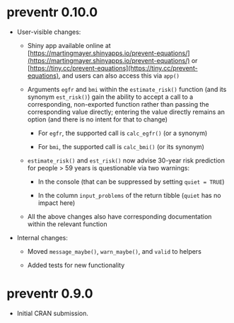 # preventr 0.10.0

* User-visible changes:

  * Shiny app available online at [https://martingmayer.shinyapps.io/prevent-equations/](https://martingmayer.shinyapps.io/prevent-equations/) or [https://tiny.cc/prevent-equations](https://tiny.cc/prevent-equations), 
  and users can also access this via `app()`

  * Arguments `egfr` and `bmi` within the `estimate_risk()` function (and its 
  synonym `est_risk()`) gain the ability to accept a call to a corresponding, 
  non-exported function rather than passing the corresponding value directly; 
  entering the value directly remains an option (and there is no intent for 
  that to change)
  
    * For `egfr`, the supported call is `calc_egfr()` (or a synonym)
    
    * For `bmi`, the supported call is `calc_bmi()` (or its synonym)
    
  * `estimate_risk()` and `est_risk()` now advise 30-year risk prediction for
  people > 59 years is questionable via two warnings:
  
    * In the console (that can be suppressed by setting `quiet = TRUE`)
    
    * In the column `input_problems` of the return tibble (`quiet` has no
    impact here)
  
  * All the above changes also have corresponding documentation within the
  relevant function

* Internal changes:

  * Moved `message_maybe()`, `warn_maybe()`, and `valid` to helpers
  
  * Added tests for new functionality

# preventr 0.9.0

* Initial CRAN submission.
